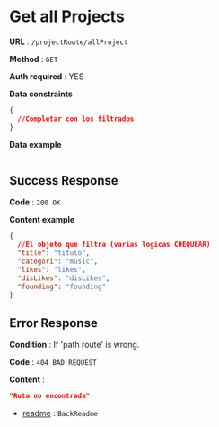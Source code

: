# Get all Projects

**URL** : `/projectRoute/allProject`

**Method** : `GET`

**Auth required** : YES

**Data constraints**

```json
{
  //Completar con los filtrados
}
```

**Data example**

```json

```

## Success Response

**Code** : `200 OK`

**Content example**

```json
{
  //El objeto que filtra (varias logicas CHEQUEAR)
  "title": "titulo",
  "categori": "music",
  "likes": "likes",
  "disLikes": "disLikes",
  "founding": "founding"
}
```

## Error Response

**Condition** : If 'path route' is wrong.

**Code** : `404 BAD REQUEST`

**Content** :

```json
"Ruta no encontrada"
```

- [readme](../../readme.md) : `BackReadme`
